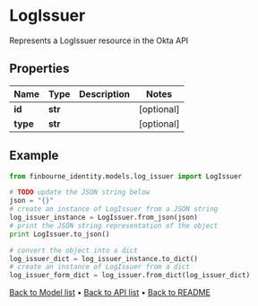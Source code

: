 # LogIssuer

Represents a LogIssuer resource in the Okta API

## Properties
Name | Type | Description | Notes
------------ | ------------- | ------------- | -------------
**id** | **str** |  | [optional] 
**type** | **str** |  | [optional] 

## Example

```python
from finbourne_identity.models.log_issuer import LogIssuer

# TODO update the JSON string below
json = "{}"
# create an instance of LogIssuer from a JSON string
log_issuer_instance = LogIssuer.from_json(json)
# print the JSON string representation of the object
print LogIssuer.to_json()

# convert the object into a dict
log_issuer_dict = log_issuer_instance.to_dict()
# create an instance of LogIssuer from a dict
log_issuer_form_dict = log_issuer.from_dict(log_issuer_dict)
```
[Back to Model list](../README.md#documentation-for-models) &#8226; [Back to API list](../README.md#documentation-for-api-endpoints) &#8226; [Back to README](../README.md)


